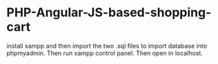 # PHP-Angular-JS-based-shopping-cart

install xampp and then import the two .sql files to import database into phpmyadmin.
Then run xampp control panel.
Then open in localhost.

